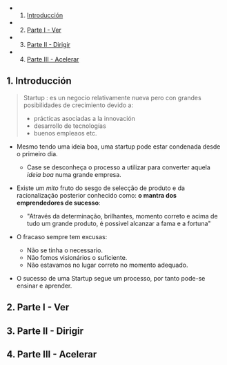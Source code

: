 <!-- vscode-markdown-toc -->
* 1. [Introducción](#Introduccin)
* 2. [Parte I - Ver](#ParteI-Ver)
* 3. [Parte II - Dirigir](#ParteII-Dirigir)
* 4. [Parte III - Acelerar](#ParteIII-Acelerar)

<!-- vscode-markdown-toc-config
	numbering=true
	autoSave=true
	/vscode-markdown-toc-config -->
<!-- /vscode-markdown-toc -->


##  1. <a name='Introduccin'></a>Introducción

> Startup : es un negocio relativamente nueva pero con grandes posibilidades de crecimiento devido a:
>   - prácticas asociadas a la innovación
>   - desarrollo de tecnologías
>   - buenos empleaos etc.

- Mesmo tendo uma ideia boa, uma startup pode estar condenada desde o primeiro dia.
  - Case se desconheça o processo a utilizar para converter aquela *ideia boa* numa grande empresa.

- Existe um *mito* fruto do sesgo de selecção de produto e da racionalização posterior conhecido como: **o mantra dos emprendedores de sucesso**:
  - "Através da determinação, brilhantes, momento correto e acima de tudo um grande produto, é possivel alcanzar a fama e a fortuna"

- O fracaso sempre tem excusas:
  - Não se tinha o necessario.
  - Não fomos visionários o suficiente.
  - Não estavamos no lugar correto no momento adequado.

- O sucesso de uma Startup segue um processo, por tanto pode-se ensinar e aprender.
##  2. <a name='ParteI-Ver'></a>Parte I - Ver

##  3. <a name='ParteII-Dirigir'></a>Parte II - Dirigir

##  4. <a name='ParteIII-Acelerar'></a>Parte III - Acelerar
